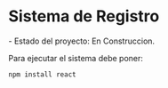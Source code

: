 <h1> Sistema de Registro</h1>
- Estado del proyecto: En Construccion.

Para ejecutar el sistema debe poner: 

```npm install react```
